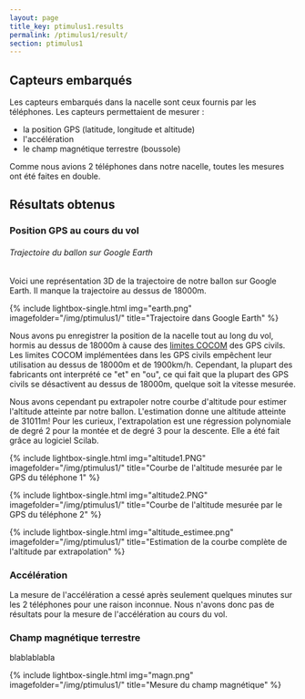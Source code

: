 ```yaml
---
layout: page
title_key: ptimulus1.results
permalink: /ptimulus1/result/
section: ptimulus1
---
```


## Capteurs embarqués
Les capteurs embarqués dans la nacelle sont ceux fournis par les téléphones. Les capteurs permettaient de mesurer :

 - la position GPS (latitude, longitude et altitude)
 - l'accélération
 - le champ magnétique terrestre (boussole)
 
Comme nous avions 2 téléphones dans notre nacelle, toutes les mesures ont été faites en double.

## Résultats obtenus

### Position GPS au cours du vol

###### Trajectoire du ballon sur Google Earth
Voici une représentation 3D de la trajectoire de notre ballon sur Google Earth. Il manque la trajectoire au dessus de 18000m.

{% include lightbox-single.html img="earth.png" imagefolder="/img/ptimulus1/"  title="Trajectoire dans Google Earth" %}

Nous avons pu enregistrer la position de la nacelle tout au long du vol, hormis au dessus de 18000m à cause des [limites COCOM](http://fr.wikipedia.org/wiki/Global_Positioning_System#Limitations_des_r.C3.A9cepteurs_civils) des GPS civils. Les limites COCOM implémentées dans les GPS civils empêchent leur utilisation au dessus de 18000m et de 1900km/h. Cependant, la plupart des fabricants ont interprété ce "et" en "ou", ce qui fait que la plupart des GPS civils se désactivent au dessus de 18000m, quelque soit la vitesse mesurée.

Nous avons cependant pu extrapoler notre courbe d'altitude pour estimer l'altitude atteinte par notre ballon. L'estimation donne une altitude atteinte de 31011m!
Pour les curieux, l'extrapolation est une régression polynomiale de degré 2 pour la montée et de degré 3 pour la descente. Elle a été fait grâce au logiciel Scilab.

{% include lightbox-single.html img="altitude1.PNG" imagefolder="/img/ptimulus1/"  title="Courbe de l'altitude mesurée par le GPS du téléphone 1" %}

{% include lightbox-single.html img="altitude2.PNG" imagefolder="/img/ptimulus1/"  title="Courbe de l'altitude mesurée par le GPS du téléphone 2" %}

{% include lightbox-single.html img="altitude_estimee.png" imagefolder="/img/ptimulus1/"  title="Estimation de la courbe complète de l'altitude par extrapolation" %}


### Accélération
La mesure de l'accélération a cessé après seulement quelques minutes sur les 2 téléphones pour une raison inconnue. Nous n'avons donc pas de résultats pour la mesure de l'accélération au cours du vol.


### Champ magnétique terrestre
blablablabla

{% include lightbox-single.html img="magn.png" imagefolder="/img/ptimulus1/" title="Mesure du champ magnétique" %}




